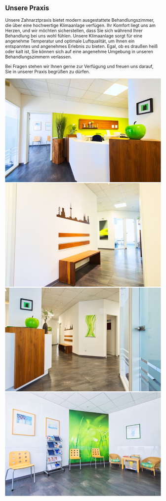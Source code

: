 ## Unsere Praxis


Unsere Zahnarztpraxis bietet modern ausgestattete Behandlungszimmer, die über eine hochwertige Klimaanlage verfügen. Ihr Komfort liegt uns am Herzen, und wir möchten sicherstellen, dass Sie sich während Ihrer Behandlung bei uns wohl fühlen. Unsere Klimaanlage sorgt für eine angenehme Temperatur und optimale Luftqualität, um Ihnen ein entspanntes und angenehmes Erlebnis zu bieten. Egal, ob es draußen heiß oder kalt ist, Sie können sich auf eine angenehme Umgebung in unseren Behandlungszimmern verlassen.  
  
Bei Fragen stehen wir Ihnen gerne zur Verfügung und freuen uns darauf, Sie in unserer Praxis begrüßen zu dürfen.

![Praxis](images/ueber-uns/praxis-a.jpeg)
![Praxis](images/ueber-uns/praxis-b.jpeg) 
![Praxis](images/ueber-uns/praxis-c.jpeg) 
![Praxis](images/ueber-uns/praxis-d.jpeg)   
